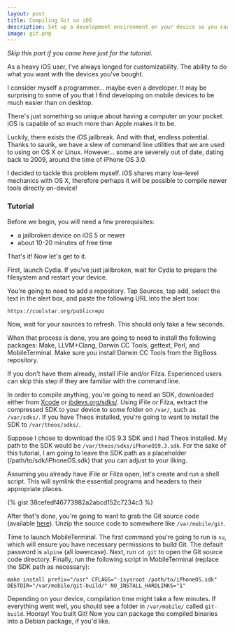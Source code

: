 ```yaml
---
layout: post
title: Compiling Git on iOS
description: Set up a development environment on your device so you can compile Git!
image: git.png
---
```


*Skip this part if you came here just for the tutorial.*

As a heavy iOS user, I've always longed for customizability. The ability to do what you want with the devices you've bought. 

I consider myself a programmer... maybe even a developer. It may be surprising to some of you that I find developing on mobile devices to be much easier than on desktop. 

There's just something so unique about having a computer on your pocket. iOS is capable of so much more than Apple makes it to be.

Luckily, there exists the iOS jailbreak. And with that, endless potential. Thanks to saurik, we have a slew of command line utilities that we are used to using on OS X or Linux. However... some are severely out of date, dating back to 2009, around the time of iPhone OS 3.0.

I decided to tackle this problem myself. iOS shares many low-level mechanics with OS X, therefore perhaps it will be possible to compile newer tools directly on-device!

### Tutorial

Before we begin, you will need a few prerequisites:

- a jailbroken device on iOS 5 or newer
- about 10-20 minutes of free time 

That's it! Now let's get to it.

First, launch Cydia. If you've just jailbroken, wait for Cydia to prepare the filesystem and restart your device.

You're going to need to add a repository. Tap Sources, tap add, select the text in the alert box, and paste the following URL into the alert box:

`https://coolstar.org/publicrepo`

Now, wait for your sources to refresh. This should only take a few seconds.

When that process is done, you are going to need to install the following packages: Make, LLVM+Clang, Darwin CC Tools, gettext, Perl, and MobileTerminal. Make sure you install Darwin CC Tools from the BigBoss repository.

If you don't have them already, install iFile and/or Filza. Experienced users can skip this step if they are familiar with the command line. 

In order to compile anything, you're going to need an SDK, downloaded either from [Xcode](https://developer.apple.com/xcode/) or [jbdevs.org/sdks/](https://jbdevs.org/sdks/). Using iFile or Filza, extract the compressed SDK to your device to some folder on `/var/`, such as `/var/sdks/`. If you have Theos installed, you're going to want to install the SDK to `/var/theos/sdks/`.

Suppose I chose to download the iOS 9.3 SDK and I had Theos installed. My path to the SDK would be `/var/theos/sdks/iPhoneOS9.3.sdk`. For the sake of this tutorial, I am going to leave the SDK path as a placeholder (/path/to/sdk/iPhoneOS.sdk) that you can adjust to your liking.

Assuming you already have iFile or Filza open, let's create and run a shell script. This will symlink the essential programs and headers to their appropriate places.

{% gist 38cefedf46773982a2abcd152c7234c3 %}

After that's done, you're going to want to grab the Git source code (available [here](https://git-scm.com)). Unzip the source code to somewhere like `/var/mobile/git`.

Time to launch MobileTerminal. The first command you're going to run is `su`, which will ensure you have necessary permissions to build Git. The default password is `alpine` (all lowercase). Next, run `cd git` to open the Git source code directory. Finally, run the following script in MobileTerminal (replace the SDK path as necessary):

```make install prefix="/usr" CFLAGS="-isysroot /path/to/iPhoneOS.sdk" DESTDIR="/var/mobile/git-build/" NO_INSTALL_HARDLINKS="1"```

Depending on your device, compilation time might take a few minutes. If everything went well, you should see a folder in `/var/mobile/` called `git-build`. Hooray! You built Git! Now you can package the compiled binaries into a Debian package, if you'd like.
